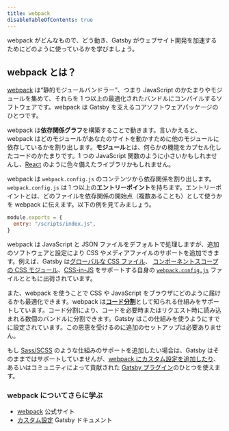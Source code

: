 ```yaml
---
title: webpack
disableTableOfContents: true
---
```


webpack がどんなもので、どう動き、Gatsby がウェブサイト開発を加速するためにどのように使っているかを学びましょう。

## webpack とは？

[webpack](/docs/glossary#webpack) は<q>静的モジュールバンドラー</q>、つまり JavaScript のかたまりやモジュールを集めて、それらを 1 つ以上の最適化されたバンドルにコンパイルするソフトウェアです。webpack は Gatsby を支えるコアソフトウェアパッケージのひとつです。

webpack は<strong>依存関係グラフ</strong>を構築することで動きます。言いかえると、webpack はどのモジュールがあなたのサイトを動かすために他のモジュールに依存しているかを割り出します。<strong>モジュール</strong>とは、何らかの機能をカプセル化したコードのかたまりです。1 つの JavaScript 関数のように小さいかもしれませんし、[React](/docs/glossary#react) のように色々備えたライブラリかもしれません。

webpack は `webpack.config.js` のコンテンツから依存関係を割り出します。`webpack.config.js` は 1 つ以上の<strong>エントリーポイント</strong>を持ちます。エントリーポイントとは、どのファイルを依存関係の開始点（複数あることも）として使うかを webpack に伝えます。以下の例を見てみましょう。

```javascript
module.exports = {
  entry: "/scripts/index.js",
}
```

webpack は JavaScript と JSON ファイルをデフォルトで処理しますが、追加のソフトウェアと設定により CSS やメディアファイルのサポートを追加できます。例えば、Gatsby は[グローバルな CSS ファイル](/docs/global-css/)、 [コンポーネントスコープの CSS モジュール](/docs/css-modules/)、[CSS-in-JS](/docs/css-in-js/) をサポートする自身の [`webpack.config.js`](https://github.com/gatsbyjs/gatsby/blob/master/packages/gatsby/src/utils/webpack.config.js) ファイルとともに出荷されています。

また、webpack を使うことで CSS や JavaScript をブラウザにどのように届けるかも最適化できます。webpack は<strong>[コード分割](https://webpack.js.org/guides/code-splitting/)</strong>として知られる仕組みをサポートしています。コード分割により、コードを必要時またはリクエスト時に読み込まれる数個のバンドルに分割できます。Gatsby はこの仕組みを使うようにすでに設定されています。この恩恵を受けるのに追加のセットアップは必要ありません。

もし [Sass/SCSS](/docs/sass/) のような仕組みのサポートを追加したい場合は、Gatsby はそのままではサポートしていませんが、[webpack にカスタム設定を追加したり](/docs/add-custom-webpack-config/)、あるいはコミュニティによって貢献された [Gatsby プラグイン](/docs/plugins/)のひとつを使えます。

### webpack についてさらに学ぶ

- [webpack](https://webpack.js.org/) 公式サイト
- [カスタム設定](/docs/customization/) Gatsby ドキュメント
